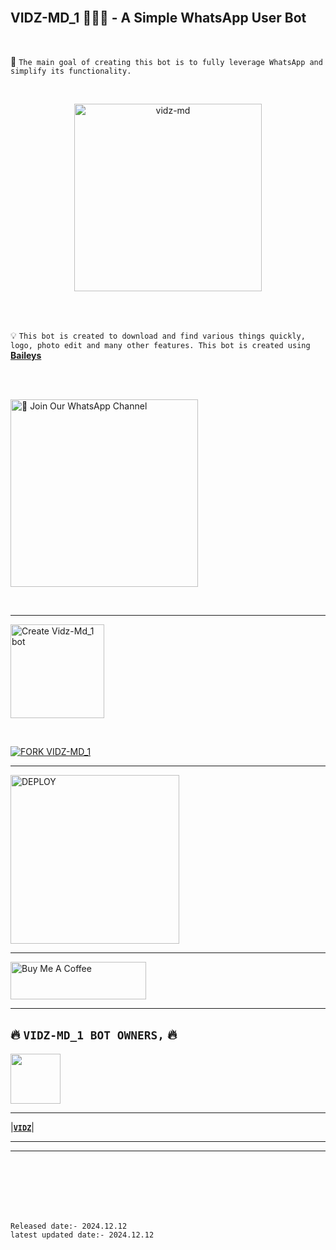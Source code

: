 <br>

## VIDZ-MD_1 🧘🏼‍♂️ - A Simple WhatsApp User Bot

<br>

🔮 `The main goal of creating this bot is to fully leverage WhatsApp and simplify its functionality.`

<br>
 
  <p align="center">  
  <a href="https://i.imgur.com/tmnnQZc.jpg">
    <img alt="vidz-md" height="300" src="https://i.imgur.com/tP4vlxV.jpg">
    
  
  </a>
</p>  


<br>
<br>

💡 `This bot is created to download and find various things quickly, logo, photo edit and many other features. This bot is created using` **[Baileys](https://github.com/WhiskeySockets/Baileys)**


<br>
<br>

<a href="https://whatsapp.com/channel/0029VarWtitEgGfDrNnWs83N"><img src="https://img.shields.io/badge/%F0%9F%8E%89%20Join%20Our%20WhatsApp%20Channel-black" alt="📎 Join Our WhatsApp Channel" width="300"></a>

<br>

---

<a href="https://https://t-for-t.vercel.app//"><img src="https://img.shields.io/badge/DEPLOY-greeen" alt="Create Vidz-Md_1 bot" width="150"></a>

<br>

[![FORK VIDZ-MD_1](https://img.shields.io/badge/FORK%20-PRABATHMD-white)](https://github.com/prabathLK/PRABATHMD/fork)

 ---
 
<a href="https://prabath-md-terms-and-rules.vercel.app/"><img src="https://img.shields.io/badge/Read%20Our%20Terms%20and%20Conditions-red" alt="DEPLOY" width="270"></a>

---

<a href="https://www.buymeacoffee.com Vidz" target="_blank"><img src="https://cdn.buymeacoffee.com/buttons/v2/default-yellow.png" alt="Buy Me A Coffee" style="height: 60px !important;width: 217px !important;" ></a>

---

## 🔥 **`VIDZ-MD_1 BOT OWNERS,`** 🔥


   <a href="https://github.com/prabathLK/"><img src="https://i.imgur.com/w5SiQOH.jpg" width=80 height=80></a>   

---

|**[`VIDZ`](https://github.com/prabathLK)**|

---


---

<br>
<br>
<br>
<br>
<br>

`Released date:- 2024.12.12`
<br>
`latest updated date:- 2024.12.12`
